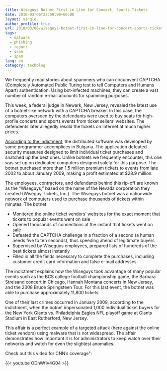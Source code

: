 ```yaml
---
title: Wiseguys Botnet First in Line for Concert, Sports Tickets
date: 2010-03-06T23:59:00+00:00
layout: single
author_profile: true
url: 2010/03/06/wiseguys-botnet-first-in-line-for-concert-sports-tickets/
tags:
  - malware
  - phishing
  - report
  - scam
  - spam
lang: en
category: techblog
---
```

We frequently read stories about spammers who can circumvent CAPTCHA (Completely Automated Public Turing test to tell Computers and Humans Apart) authentication. Using bot-infected machines, they can create a vast number of random e-mail accounts for spamming purposes.

This week, a federal judge in Newark, New Jersey, revealed the latest use of a botnet-like network with a CAPTCHA breaker. In this case, the computers overseen by the defendants were used to buy seats for high-profile concerts and sports events from ticket sellers’ websites. The defendents later allegedly resold the tickets on Internet at much higher prices.

[According to the indictment](http://media.nj.com/ledgerupdates_impact/other/Wiseguys%20Indictment%20-%20Filed.pdf), the distributed software was developed by some programmer accomplices in Bulgaria. The application defeated security measures designed to limit individual ticket purchases and snatched up the best ones. Unlike botnets we frequently encounter, this one was set up on dedicated computers designed solely for this purpose. The botnet purchased more than 1.5 million premium tickets to events from late 2002 to about January 2009, making a profit estimated at $28.9 million.

The employees, contractors, and defendants behind this rip-off are known as the “Wiseguys,” based on the name of the Nevada corporation they created (Wiseguy Tickets, Inc.). The Wiseguys botnet was a nationwide network of computers used to purchase thousands of tickets within minutes. The botnet:

  * Monitored the online ticket vendors’ websites for the exact moment that tickets to popular events went on sale
  * Opened thousands of connections at the instant that tickets went on sale
  * Defeated the CAPTCHA challenge in a fraction of a second (a human needs five to ten seconds), thus speeding ahead of legitimate buyers
  * Supervised by Wiseguys employees, prepared lists of hundreds of the best tickets almost instantly
  * Filled in all the fields necessary to complete the purchases, including customer credit card information and false e-mail addresses

The indictment explains how the Wiseguys took advantage of many popular events such as the BCS college football championship game, the Barbara Streisand concert in Chicago, Hannah Montana concerts in New Jersey, and the 2008 Bruce Springsteen Tour. For this last event, the botnet was able to purchase approximately 11,800 tickets.

One of their last crimes occurred in January 2009, according to the indictment, when the botnet impersonated 1,000 individual ticket buyers for the New York Giants vs. Philadelphia Eagles NFL playoff game at Giants Stadium in East Rutherford, New Jersey.

This affair is a perfect example of a targeted attack (here against the online ticket vendors) using malware that is not widespread. The affair demonstrates how important it is for administrators to keep watch over their networks and watch for even the slightest anomalies.

Check out this video for CNN’s coverage":

{{< youtube ODnWfiv4G04 >}}
